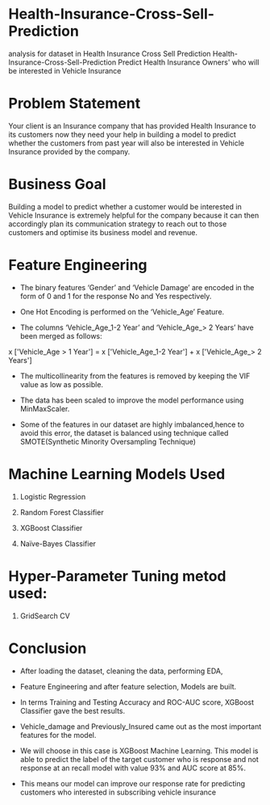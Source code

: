 # Health-Insurance-Cross-Sell-Prediction

analysis for dataset in Health Insurance Cross Sell Prediction
Health-Insurance-Cross-Sell-Prediction
Predict Health Insurance Owners' who will be interested in Vehicle Insurance

# Problem Statement

Your client is an Insurance company that has provided Health Insurance to its customers now they need your help in building a model to predict whether the customers from past year will also be interested in Vehicle Insurance provided by the company.

# Business Goal

Building a model to predict whether a customer would be interested in Vehicle Insurance is extremely helpful for the company because it can then accordingly plan its communication strategy to reach out to those customers and optimise its business model and revenue.

# Feature Engineering 

* The binary features ‘Gender’ and ‘Vehicle Damage’ are encoded  in the form of 0 and 1 for the response No and Yes respectively.

* One Hot Encoding is performed on the ‘Vehicle_Age’ Feature.

* The columns ‘Vehicle_Age_1-2 Year’ and ‘Vehicle_Age_> 2 Years’  have been merged as follows:
 
x ['Vehicle_Age > 1 Year'] = x ['Vehicle_Age_1-2 Year'] + x ['Vehicle_Age_> 2 Years']

* The multicollinearity from the features is removed by keeping the VIF value as low  as possible.

* The data has been scaled to improve the model performance  using MinMaxScaler.

* Some of the features in our dataset are highly imbalanced,hence to avoid this error, the dataset is balanced using technique called SMOTE(Synthetic Minority Oversampling Technique)


# Machine Learning Models Used 

1. Logistic Regression
 
2. Random Forest Classifier
 
3. XGBoost Classifier
 
4. Naïve-Bayes Classifier


# Hyper-Parameter Tuning metod used:

1. GridSearch CV


# Conclusion

* After loading the dataset, cleaning the data, performing EDA,

* Feature Engineering and after feature selection, Models are built.

* In terms Training and Testing Accuracy and ROC-AUC score, XGBoost Classifier gave  the best results.

* Vehicle_damage and Previously_Insured came out as the most important features for  the model.

* We will choose in this case is XGBoost Machine Learning. This model is able to predict the label of the target customer who is response and not response at an recall model with value 93% and AUC score at 85%.

* This means our model can improve our response rate for predicting customers who interested in subscribing vehicle insurance

